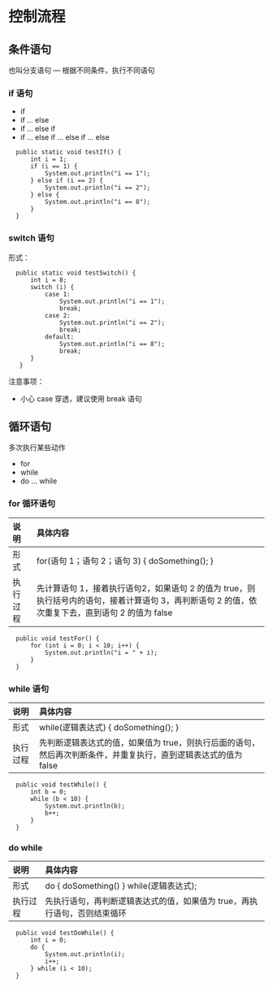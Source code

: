 # 控制流程

## 条件语句

也叫分支语句 — 根据不同条件，执行不同语句

### if 语句

* if
* if ... else
* if ... else if 
* if ... else if ... else if ... else 

```text
  public static void testIf() {
      int i = 1;
      if (i == 1) {
          System.out.println("i == 1");
      } else if (i == 2) {
          System.out.println("i == 2");
      } else {
          System.out.println("i == 8");
      }
  }
```

### **switch 语句**

形式：

```text
  public static void testSwitch() {
      int i = 8;
      switch (i) {
          case 1:
              System.out.println("i == 1");
              break;
          case 2:
              System.out.println("i == 2");
              break;
          default:
              System.out.println("i == 8");
              break;
      }
   }
```

注意事项：

* 小心 case 穿透，建议使用 break 语句

## **循环语句**

多次执行某些动作

* for
* while
* do ... while 

### **for 循环语句**

| 说明 | 具体内容 |
| :--- | :--- |
| 形式 | for\(语句 1；语句 2；语句 3\) { doSomething\(\); } |
| 执行过程 | 先计算语句 1，接着执行语句2，如果语句 2 的值为 true，则执行括号内的语句，接着计算语句 3，再判断语句 2 的值，依次重复下去，直到语句 2 的值为 false |

```text
  public void testFor() {
      for (int i = 0; i < 10; i++) {
          System.out.println("i = " + i);
      }
  }
```

### **while 语句**

| 说明 | 具体内容 |
| :--- | :--- |
| 形式 | while\(逻辑表达式\) { doSomething\(\); } |
| 执行过程 | 先判断逻辑表达式的值，如果值为 true，则执行后面的语句，然后再次判断条件，并重复执行，直到逻辑表达式的值为 false |

```text
  public void testWhile() {
      int b = 0;
      while (b < 10) {
          System.out.println(b);
          b++;
      }
  }
```

### **do while**

| 说明 | 具体内容 |
| :--- | :--- |
| 形式 | do { doSomething\(\) } while\(逻辑表达式\); |
| 执行过程 | 先执行语句，再判断逻辑表达式的值，如果值为 true，再执行语句，否则结束循环 |

```text
  public void testDoWhile() {
      int i = 0;
      do {
          System.out.println(i);
          i++;
      } while (i < 10);
  }
```

